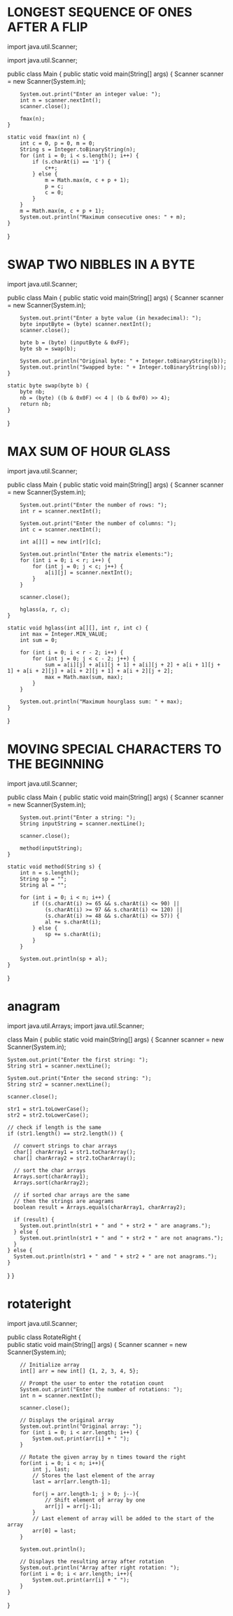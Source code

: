 
# LONGEST SEQUENCE OF ONES AFTER A FLIP

import java.util.Scanner;

import java.util.Scanner;

public class Main {
    public static void main(String[] args) {
        Scanner scanner = new Scanner(System.in);

        System.out.print("Enter an integer value: ");
        int n = scanner.nextInt();
        scanner.close();

        fmax(n);
    }

    static void fmax(int n) {
        int c = 0, p = 0, m = 0;
        String s = Integer.toBinaryString(n);
        for (int i = 0; i < s.length(); i++) {
            if (s.charAt(i) == '1') {
                c++;
            } else {
                m = Math.max(m, c + p + 1);
                p = c;
                c = 0;
            }
        }
        m = Math.max(m, c + p + 1);
        System.out.println("Maximum consecutive ones: " + m);
    }
}


# SWAP TWO NIBBLES IN A BYTE

import java.util.Scanner;

public class Main {
    public static void main(String[] args) {
        Scanner scanner = new Scanner(System.in);

        System.out.print("Enter a byte value (in hexadecimal): ");
        byte inputByte = (byte) scanner.nextInt();
        scanner.close();

        byte b = (byte) (inputByte & 0xFF);
        byte sb = swap(b);

        System.out.println("Original byte: " + Integer.toBinaryString(b));
        System.out.println("Swapped byte: " + Integer.toBinaryString(sb));
    }

    static byte swap(byte b) {
        byte nb;
        nb = (byte) ((b & 0x0F) << 4 | (b & 0xF0) >> 4);
        return nb;
    }
}


# MAX SUM OF HOUR GLASS

import java.util.Scanner;

public class Main {
    public static void main(String[] args) {
        Scanner scanner = new Scanner(System.in);

        System.out.print("Enter the number of rows: ");
        int r = scanner.nextInt();

        System.out.print("Enter the number of columns: ");
        int c = scanner.nextInt();

        int a[][] = new int[r][c];

        System.out.println("Enter the matrix elements:");
        for (int i = 0; i < r; i++) {
            for (int j = 0; j < c; j++) {
                a[i][j] = scanner.nextInt();
            }
        }

        scanner.close();

        hglass(a, r, c);
    }

    static void hglass(int a[][], int r, int c) {
        int max = Integer.MIN_VALUE;
        int sum = 0;
        
        for (int i = 0; i < r - 2; i++) {
            for (int j = 0; j < c - 2; j++) {
                sum = a[i][j] + a[i][j + 1] + a[i][j + 2] + a[i + 1][j + 1] + a[i + 2][j] + a[i + 2][j + 1] + a[i + 2][j + 2];
                max = Math.max(sum, max);
            }
        }
        
        System.out.println("Maximum hourglass sum: " + max);
    }
}

# MOVING SPECIAL CHARACTERS TO THE BEGINNING

import java.util.Scanner;

public class Main {
    public static void main(String[] args) {
        Scanner scanner = new Scanner(System.in);

        System.out.print("Enter a string: ");
        String inputString = scanner.nextLine();

        scanner.close();

        method(inputString);
    }

    static void method(String s) {
        int n = s.length();
        String sp = "";
        String al = "";
        
        for (int i = 0; i < n; i++) {
            if ((s.charAt(i) >= 65 && s.charAt(i) <= 90) || 
                (s.charAt(i) >= 97 && s.charAt(i) <= 120) || 
                (s.charAt(i) >= 48 && s.charAt(i) <= 57)) {
                al += s.charAt(i);
            } else {
                sp += s.charAt(i);
            }
        }
        
        System.out.println(sp + al);
    }
}


# anagram

import java.util.Arrays;
import java.util.Scanner;

class Main {
  public static void main(String[] args) {
    Scanner scanner = new Scanner(System.in);

    System.out.print("Enter the first string: ");
    String str1 = scanner.nextLine();

    System.out.print("Enter the second string: ");
    String str2 = scanner.nextLine();

    scanner.close();

    str1 = str1.toLowerCase();
    str2 = str2.toLowerCase();

    // check if length is the same
    if (str1.length() == str2.length()) {

      // convert strings to char arrays
      char[] charArray1 = str1.toCharArray();
      char[] charArray2 = str2.toCharArray();

      // sort the char arrays
      Arrays.sort(charArray1);
      Arrays.sort(charArray2);

      // if sorted char arrays are the same
      // then the strings are anagrams
      boolean result = Arrays.equals(charArray1, charArray2);

      if (result) {
        System.out.println(str1 + " and " + str2 + " are anagrams.");
      } else {
        System.out.println(str1 + " and " + str2 + " are not anagrams.");
      }
    } else {
      System.out.println(str1 + " and " + str2 + " are not anagrams.");
    }
  }
}

# rotateright

import java.util.Scanner;

public class RotateRight {    
    public static void main(String[] args) {
        Scanner scanner = new Scanner(System.in);

        // Initialize array     
        int[] arr = new int[] {1, 2, 3, 4, 5};     

        // Prompt the user to enter the rotation count    
        System.out.print("Enter the number of rotations: ");    
        int n = scanner.nextInt();

        scanner.close();
           
        // Displays the original array    
        System.out.println("Original array: ");    
        for (int i = 0; i < arr.length; i++) {     
            System.out.print(arr[i] + " ");     
        }      
            
        // Rotate the given array by n times toward the right    
        for(int i = 0; i < n; i++){    
            int j, last;    
            // Stores the last element of the array    
            last = arr[arr.length-1];    
            
            for(j = arr.length-1; j > 0; j--){    
                // Shift element of array by one    
                arr[j] = arr[j-1];    
            }    
            // Last element of array will be added to the start of the array    
            arr[0] = last;    
        }    
        
        System.out.println();    
            
        // Displays the resulting array after rotation    
        System.out.println("Array after right rotation: ");    
        for(int i = 0; i < arr.length; i++){    
            System.out.print(arr[i] + " ");    
        }    
    }    
}



